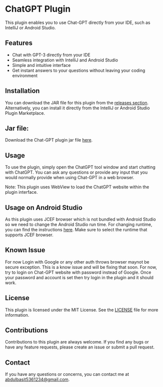# ChatGPT Plugin

<!-- Plugin description -->
This plugin enables you to use Chat-GPT directly from your IDE, such as IntelliJ or Android Studio.
<!-- Plugin description end -->

## Features

- Chat with GPT-3 directly from your IDE
- Seamless integration with IntelliJ and Android Studio
- Simple and intuitive interface
- Get instant answers to your questions without leaving your coding environment

## Installation

You can download the JAR file for this plugin from the [releases section](https://github.com/SEAbdulbasit/ChatGPT-Plugin/releases). Alternatively, you can install it directly from the IntelliJ or Android Studio Plugin Marketplace.

## Jar file:

Download the Chat-GPT plugin jar file [here](https://github.com/SEAbdulbasit/ChatGPT-Plugin/releases/download/v0.0.1/ChatGPT-Plugin-0.0.2.jar).




## Usage

To use the plugin, simply open the ChatGPT tool window and start chatting with ChatGPT. You can ask any questions or provide any input that you would normally provide when using Chat-GPT in a web browser.


Note: This plugin uses WebView to load the ChatGPT website within the plugin interface.

## Usage on Android Studio
As this plugin uses JCEF browser which is not bundled with Android Studio so we need to change the Android Studio run time. For changing runtime, you can find the instructions 
[here](https://www.jetbrains.com/help/idea/switching-boot-jdk.html). Make sure to select the runtime that supports JCEF browser.

## Known Issue
For now Login with Google or any other auth throws browser maynot be secure exception. This is a know issue and will be fixing that soon. For now, try to login on Chat-GPT website 
with password instead of Google. Once your password and account is set then try login in the plugin and it should work.


## License

This plugin is licensed under the MIT License. See the [LICENSE](LICENSE) file for more information.

## Contributions

Contributions to this plugin are always welcome. If you find any bugs or have any feature requests, please create an issue or submit a pull request.


## Contact

If you have any questions or concerns, you can contact me at [abdulbasit5361234@gmail.com](mailto:youremail@example.com).
